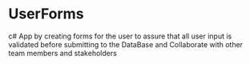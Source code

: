 # UserForms
c# App by creating forms for the user to assure that all user input is validated before submitting to the DataBase
and Collaborate with other team members and stakeholders
